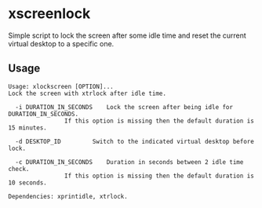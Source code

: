 # xscreenlock

Simple script to lock the screen after some idle time and reset the current virtual desktop to a specific one.

## Usage

~~~
Usage: xlockscreen [OPTION]...
Lock the screen with xtrlock after idle time.

  -i DURATION_IN_SECONDS	Lock the screen after being idle for DURATION_IN_SECONDS.
				If this option is missing then the default duration is 15 minutes.

  -d DESKTOP_ID			Switch to the indicated virtual desktop before lock.

  -c DURATION_IN_SECONDS	Duration in seconds between 2 idle time check.
				If this option is missing then the default duration is 10 seconds.

Dependencies: xprintidle, xtrlock.
~~~
